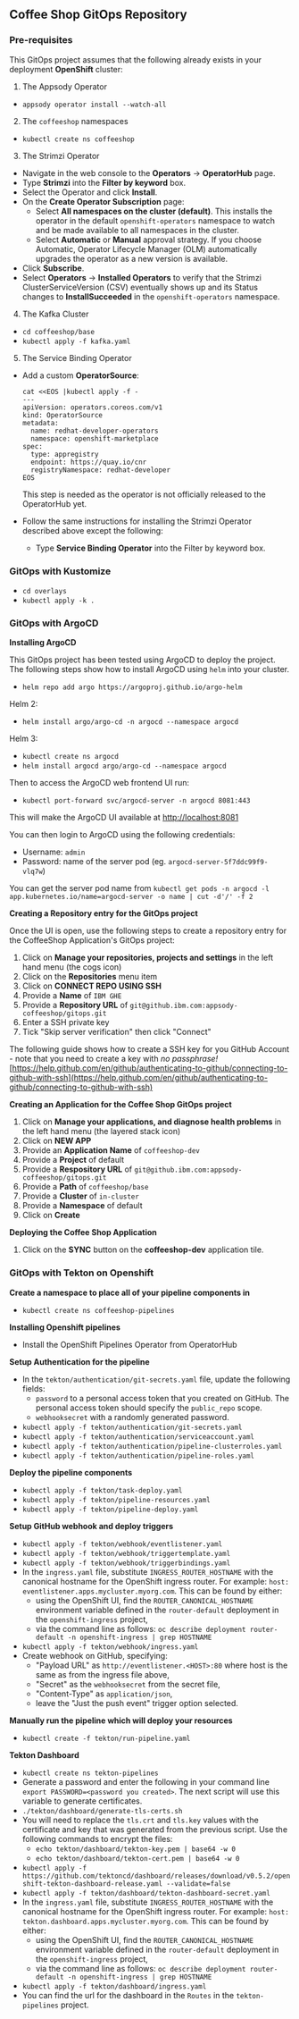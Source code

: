 ## Coffee Shop GitOps Repository

### Pre-requisites

This GitOps project assumes that the following already exists in your deployment **OpenShift** cluster:

1. The Appsody Operator

* `appsody operator install --watch-all`

2. The `coffeeshop` namespaces

* `kubectl create ns coffeeshop`

3. The Strimzi Operator

* Navigate in the web console to the **Operators** → **OperatorHub** page.
* Type **Strimzi** into the **Filter by keyword** box.
* Select the Operator and click **Install**.
* On the **Create Operator Subscription** page:
    * Select **All namespaces on the cluster (default)**. This installs the operator in the default `openshift-operators` namespace to watch and be made available to all namespaces in the cluster.
    * Select **Automatic** or **Manual** approval strategy. If you choose Automatic, Operator Lifecycle Manager (OLM) automatically upgrades the operator as a new version is available.
* Click **Subscribe**.
* Select **Operators** → **Installed Operators** to verify that the Strimzi ClusterServiceVersion (CSV) eventually shows up and its Status changes to **InstallSucceeded** in the `openshift-operators` namespace.


4. The Kafka Cluster

* `cd coffeeshop/base`
* `kubectl apply -f kafka.yaml`

5. The Service Binding Operator

* Add a custom **OperatorSource**:

    ```console
    cat <<EOS |kubectl apply -f -
    ---
    apiVersion: operators.coreos.com/v1
    kind: OperatorSource
    metadata:
      name: redhat-developer-operators
      namespace: openshift-marketplace
    spec:
      type: appregistry
      endpoint: https://quay.io/cnr
      registryNamespace: redhat-developer
    EOS
    ```
    This step is needed as the operator is not officially released to the OperatorHub yet.

* Follow the same instructions for installing the Strimzi Operator described above except the following:
    * Type **Service Binding Operator** into the Filter by keyword box.

### GitOps with Kustomize

* `cd overlays`
* `kubectl apply -k .`

### GitOps with ArgoCD

**Installing ArgoCD**

This GitOps project has been tested using ArgoCD to deploy the project. The following steps show how to install ArgoCD using `helm` into your cluster.

* `helm repo add argo https://argoproj.github.io/argo-helm`

Helm 2:
* `helm install argo/argo-cd -n argocd --namespace argocd`

Helm 3:
* `kubectl create ns argocd`
* `helm install argocd argo/argo-cd --namespace argocd`

Then to access the ArgoCD web frontend UI run:

* `kubectl port-forward svc/argocd-server -n argocd 8081:443 `

This will make the ArgoCD UI available at [http://localhost:8081](http://localhost:8081)

You can then login to ArgoCD using the following credentials:

* Username:	`admin`
* Password:  name of the server pod (eg. `argocd-server-5f7ddc99f9-vlq7w`)

You can get the server pod name from `kubectl get pods -n argocd -l app.kubernetes.io/name=argocd-server -o name | cut -d'/' -f 2`

**Creating a Repository entry for the GitOps project**

Once the UI is open, use the following steps to create a repository entry for the CoffeeShop Application's GitOps project:

1. Click on **Manage your repositories, projects and settings** in the left hand menu (the cogs icon)
2. Click on the **Repositories** menu item
3. Click on **CONNECT REPO USING SSH**
4. Provide a **Name** of `IBM GHE`
5. Provide a **Repository URL** of `git@github.ibm.com:appsody-coffeeshop/gitops.git`
6. Enter a SSH private key
7. Tick "Skip server verification" then click "Connect"

The following guide shows how to create a SSH key for you GitHub Account - note that you need to create a key with *no passphrase!*  
[https://help.github.com/en/github/authenticating-to-github/connecting-to-github-with-ssh](https://help.github.com/en/github/authenticating-to-github/connecting-to-github-with-ssh)

**Creating an Application for the Coffee Shop GitOps project**

1. Click on **Manage your applications, and diagnose health problems** in the left hand menu (the layered stack icon)
2. Click on **NEW APP**
3. Provide an **Application Name** of `coffeeshop-dev`
4. Provide a **Project** of default
5. Provide a **Respository URL** of `git@github.ibm.com:appsody-coffeeshop/gitops.git`
6. Provide a **Path** of `coffeeshop/base`
7. Provide a **Cluster** of `in-cluster`
8. Provide a **Namespace** of default
9. Click on **Create**

**Deploying the Coffee Shop Application**

1. Click on the **SYNC** button on the **coffeeshop-dev** application tile.

### GitOps with Tekton on Openshift

**Create a namespace to place all of your pipeline components in**

* `kubectl create ns coffeeshop-pipelines`

**Installing Openshift pipelines**

* Install the OpenShift Pipelines Operator from OperatorHub

**Setup Authentication for the pipeline**

* In the `tekton/authentication/git-secrets.yaml` file, update the following fields:
  * `password` to a personal access token that you created on GitHub. The personal access token should specify the `public_repo` scope.
  * `webhooksecret` with a randomly generated password.
* `kubectl apply -f tekton/authentication/git-secrets.yaml`
* `kubectl apply -f tekton/authentication/serviceaccount.yaml`
* `kubectl apply -f tekton/authentication/pipeline-clusterroles.yaml`
* `kubectl apply -f tekton/authentication/pipeline-roles.yaml`

**Deploy the pipeline components**

* `kubectl apply -f tekton/task-deploy.yaml`
* `kubectl apply -f tekton/pipeline-resources.yaml`
* `kubectl apply -f tekton/pipeline-deploy.yaml`

**Setup GitHub webhook and deploy triggers**

* `kubectl apply -f tekton/webhook/eventlistener.yaml`
* `kubectl apply -f tekton/webhook/triggertemplate.yaml`
* `kubectl apply -f tekton/webhook/triggerbindings.yaml`
* In the `ingress.yaml` file, substitute `INGRESS_ROUTER_HOSTNAME` with the canonical hostname for the OpenShift ingress router. For example: `host: eventlistener.apps.mycluster.myorg.com`. This can be found by either:
  * using the OpenShift UI, find the `ROUTER_CANONICAL_HOSTNAME` environment variable defined in the `router-default` deployment in the `openshift-ingress` project,
  * via the command line as follows: `oc describe deployment router-default -n openshift-ingress | grep HOSTNAME`
* `kubectl apply -f tekton/webhook/ingress.yaml`
* Create webhook on GitHub, specifying:
  * "Payload URL" as `http://eventlistener.<HOST>:80` where host is the same as from the ingress file above,
  * "Secret" as the `webhooksecret` from the secret file,
  * "Content-Type" as `application/json`,
  * leave the "Just the push event" trigger option selected.

**Manually run the pipeline which will deploy your resources**

* `kubectl create -f tekton/run-pipeline.yaml` 

**Tekton Dashboard**

* `kubectl create ns tekton-pipelines`
* Generate a password and enter the following in your command line `export PASSWORD=<password you created>`. The next script will use this variable to generate certificates.
* `./tekton/dashboard/generate-tls-certs.sh`
* You will need to replace the `tls.crt` and `tls.key` values with the certificate and key that was generated from the previous script. Use the following commands to encrypt the files:
  * `echo tekton/dashboard/tekton-key.pem | base64 -w 0`
  * `echo tekton/dashboard/tekton-cert.pem | base64 -w 0`
* `kubectl apply -f https://github.com/tektoncd/dashboard/releases/download/v0.5.2/openshift-tekton-dashboard-release.yaml --validate=false`
* `kubectl apply -f tekton/dashboard/tekton-dashboard-secret.yaml`
* In the `ingress.yaml` file, substitute `INGRESS_ROUTER_HOSTNAME` with the canonical hostname for the OpenShift ingress router. For example: `host: tekton.dashboard.apps.mycluster.myorg.com`. This can be found by either:
  * using the OpenShift UI, find the `ROUTER_CANONICAL_HOSTNAME` environment variable defined in the `router-default` deployment in the `openshift-ingress` project,
  * via the command line as follows: `oc describe deployment router-default -n openshift-ingress | grep HOSTNAME`
* `kubectl apply -f tekton/dashboard/ingress.yaml` 
* You can find the url for the dashboard in the `Routes` in the `tekton-pipelines` project.
